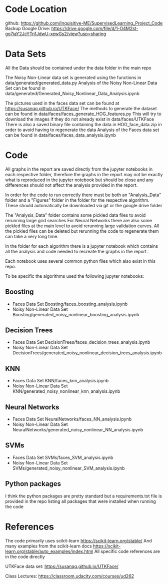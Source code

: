 # Code Location
github: https://github.com/Inquisitive-ME/SupervisedLearning_Project_Code
Backup Google Drive: https://drive.google.com/file/d/1-O4M2st-go7iaY2JcYTn1JdwU-xewGs2/view?usp=sharing


# Data Sets
All the Data should be contained under the data folder in the main repo

The Noisy Non-Linear data set is generated using the functions in data/generated/generated_data.py
Analysis of the Noisy Non-Linear Data Set can be found in data/generated/Generated_Noisy_Nonlinear_Data_Analysis.ipynb

The pictures used in the faces data set can be found at https://susanqq.github.io/UTKFace/
The methods to generate the dataset can be found in data/faces/faces_generate_HOG_features.py
This will try to download the images if they do not already exist in data/faces/UTKFace
There is also a saved binary file containing the data in HOG_face_data.zip in order to avoid having to regenerate the data
Analysis of the Faces data set can be found in data/faces/faces_data_analysis.ipynb

# Code
All graphs in the report are saved directly from the jupyter notebooks in each respective folder,
therefore the graphs in the report may not be exactly what is reproduced in the jupyter notebook but should be close
and any differences should not affect the analysis provided in the report.

In order for the code to run correctly there must be both an "Analysis_Data" folder and a "Figures" folder
in the folder for the respective algorithm. These should automatically be downloaded via git or the google drive folder

The "Analysis_Data" folder contains some pickled data files to avoid rerunning large grid searches
For Neural Networks there are also some pickled files at the main level to avoid rerunning large validation curves.
All the pickled files can be deleted but rerunning the code to regenerate them can take a very long time.

In the folder for each algorithm there is a jupyter notebook which contains all the analysis and code needed to recreate
the graphs in the report.

Each notebook uses several common python files which also exist in this repo.

To be specific the algorithms used the following jupyter notebooks:

## Boosting
* Faces Data Set
    Boosting/faces_boosting_analysis.ipynb
* Noisy Non-Linear Data Set
    Boosting/generated_noisy_nonlinear_boosting_analysis.ipynb

## Decision Trees
* Faces Data Set
    DecisionTrees/faces_decision_trees_analysis.ipynb
* Noisy Non-Linear Data Set
    DecisionTrees/generated_noisy_nonlinear_decision_trees_analysis.ipynb

## KNN
* Faces Data Set
    KNN/faces_knn_analysis.ipynb
* Noisy Non-Linear Data Set
    KNN/generated_noisy_nonlinear_knn_analysis.ipynb

## Neural Networks
* Faces Data Set
    NeuralNetworks/faces_NN_analysis.ipynb
* Noisy Non-Linear Data Set
    NeuralNetworks/generated_noisy_nonlinear_NN_analysis.ipynb

## SVMs
* Faces Data Set
    SVMs/faces_SVM_analysis.ipynb
* Noisy Non-Linear Data Set
    SVMs/generated_noisy_nonlinear_SVM_analysis.ipynb

## Python packages
I think the python packages are pretty standard but a requirements.txt file is provided in the repo listing all packages
that were installed when running the code

# References
The code primarily uses scikit-learn https://scikit-learn.org/stable/
And many examples from the scikit-learn docs https://scikit-learn.org/stable/auto_examples/index.html
All specific code references are in the code directly

UTKFace data set:
https://susanqq.github.io/UTKFace/

Class Lectures:
https://classroom.udacity.com/courses/ud262